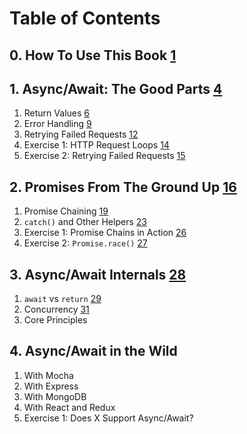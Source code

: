 # Table of Contents

## 0. How To Use This Book [1](#page=2)

## 1. Async/Await: The Good Parts [4](#page=5)

1. Return Values [6](#page=7)
2. Error Handling [9](#page=10)
3. Retrying Failed Requests [12](#page=13)
4. Exercise 1: HTTP Request Loops [14](#page=15)
5. Exercise 2: Retrying Failed Requests [15](#page=16)

## 2. Promises From The Ground Up [16](#page=17)

1. Promise Chaining [19](#page=20)
2. `catch()` and Other Helpers [23](#page=24)
3. Exercise 1: Promise Chains in Action [26](#page=27)
4. Exercise 2: `Promise.race()` [27](#page=28)

## 3. Async/Await Internals [28](#page=29)

1. `await` vs `return` [29](#page=30)
2. Concurrency [31](#page=32)
3. Core Principles

## 4. Async/Await in the Wild

1. With Mocha
2. With Express
3. With MongoDB
4. With React and Redux
5. Exercise 1: Does X Support Async/Await?
